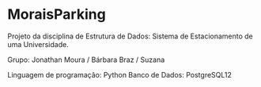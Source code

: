 # MoraisParking
Projeto da disciplina de Estrutura de Dados: Sistema de Estacionamento de uma Universidade.

Grupo: Jonathan Moura / Bárbara Braz / Suzana 

Linguagem de programação: Python
Banco de Dados: PostgreSQL12
